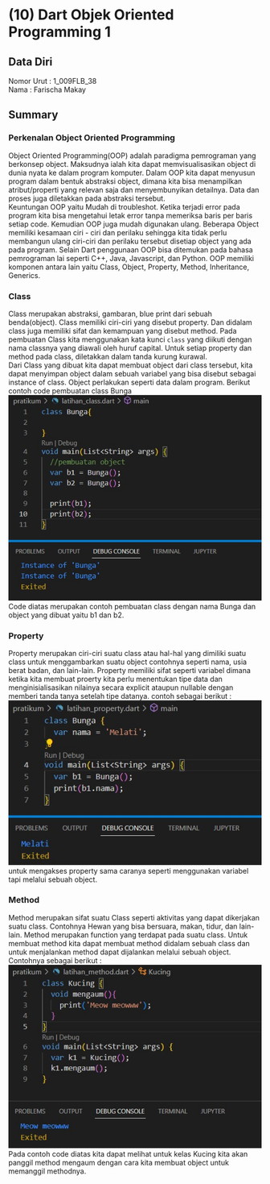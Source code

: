 # (10) Dart Objek Oriented Programming 1 
## Data Diri 
Nomor Urut : 1_009FLB_38 <br>
Nama : Farischa Makay <br>
## Summary
### Perkenalan Object Oriented Programming
Object Oriented Programming(OOP) adalah paradigma pemrograman yang berkonsep object. Maksudnya ialah kita dapat memvisualisasikan object di dunia nyata ke dalam program komputer. Dalam OOP kita dapat menyusun program dalam bentuk abstraksi object, dimana kita bisa menampilkan atribut/properti yang relevan saja dan menyembunyikan detailnya. Data dan proses juga diletakkan pada abstraksi tersebut. <br>
Keuntungan OOP yaitu Mudah di troubleshot. Ketika terjadi error pada program kita bisa mengetahui letak error tanpa memeriksa baris per baris setiap code. Kemudian OOP juga mudah digunakan ulang. Beberapa Object memiliki kesamaan ciri - ciri dan perilaku sehingga kita tidak perlu membangun ulang ciri-ciri dan perilaku tersebut disetiap object yang ada pada program. Selain Dart penggunaan OOP bisa ditemukan pada bahasa pemrograman lai  seperti C++, Java, Javascript, dan Python. OOP memiliki komponen antara lain yaitu Class, Object, Property, Method, Inheritance, Generics. 
### Class
Class merupakan abstraksi, gambaran, blue print dari sebuah benda(object). Class memiliki ciri-ciri yang disebut property. Dan didalam class juga memiliki sifat dan kemampuan yang disebut method. Pada pembuatan Class kita menggunakan kata kunci ```class``` yang diikuti dengan nama classnya yang diawali oleh huruf capital. Untuk setiap property dan method pada class, diletakkan dalam tanda kurung kurawal. <br> 
Dari Class yang dibuat kita dapat membuat object dari class tersebut, kita dapat menyimpan object dalam sebuah variabel yang bisa disebut sebagai instance of class. Object perlakukan seperti data dalam program. Berikut contoh code pembuatan class <stronng>Bunga</strong>
![Class&Object](screenshots/summary01_class_and_object.jpg) <BR>
Code diatas merupakan contoh pembuatan class dengan nama Bunga dan object yang dibuat yaitu b1 dan b2.
### Property
Property merupakan ciri-ciri suatu class atau hal-hal yang dimiliki suatu class untuk menggambarkan suatu object contohnya seperti nama, usia berat badan, dan lain-lain. Property memiliki sifat seperti variabel dimana ketika kita membuat proerty kita perlu menentukan tipe data dan menginisialisasikan nilainya secara explicit ataupun nullable dengan memberi tanda tanya setelah tipe datanya. contoh sebagai berikut :
![Property](screenshots/summary01_property.jpg) <br>
untuk mengakses property sama caranya seperti menggunakan variabel tapi melalui sebuah object.

### Method
Method merupakan sifat suatu Class seperti aktivitas yang dapat dikerjakan suatu class. Contohnya Hewan yang bisa bersuara, makan, tidur, dan lain-lain. Method merupakan function yang terdapat pada suatu class. Untuk membuat method kita dapat membuat method didalam sebuah class dan untuk menjalankan method dapat dijalankan melalui sebuah object. Contohnya sebagai berikut : <br>
![Method](screenshots/sumarry01_method.jpg) <br>
Pada contoh code diatas kita dapat melihat untuk kelas Kucing kita akan panggil method mengaum dengan cara kita membuat object untuk memanggil methodnya.